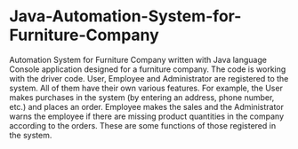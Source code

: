 # Java-Automation-System-for-Furniture-Company
Automation System for Furniture Company written with Java language
Console application designed for a furniture company.
The code is working with the driver code.
User, Employee and Administrator are registered to the system. All of them have their own various features. 
For example, the User makes purchases in the system (by entering an address, phone number, etc.) and places an order. 
Employee makes the sales and the Administrator warns the employee if there are missing product quantities in the company according to the orders. 
These are some functions of those registered in the system.

